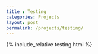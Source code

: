 ```yaml
---
title : Testing
categories: Projects
layout: post
permalink: /projects/testing/
---
```


{% include_relative testing.html %}
